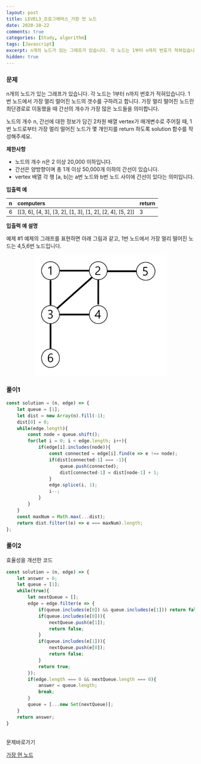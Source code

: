 ```yaml
---
layout: post
title: LEVEL3_프로그래머스_가장 먼 노드
date: 2020-10-22
comments: true
categories: [Study, algorithm]
tags: [Javascript]
excerpt: n개의 노드가 있는 그래프가 있습니다. 각 노드는 1부터 n까지 번호가 적혀있습니다. 1번 노드에서 가장 멀리 떨어진 노드의 갯수를 구하려고 합니다. 가장 멀리 떨어진 노드란 최단경로로 이동했을 때 간선의 개수가 가장 많은 노드들을 의미합니다.
hidden: true
---
```


### 문제

n개의 노드가 있는 그래프가 있습니다. 각 노드는 1부터 n까지 번호가 적혀있습니다. 1번 노드에서 가장 멀리 떨어진 노드의 갯수를 구하려고 합니다. 가장 멀리 떨어진 노드란 최단경로로 이동했을 때 간선의 개수가 가장 많은 노드들을 의미합니다.
<br>

노드의 개수 n, 간선에 대한 정보가 담긴 2차원 배열 vertex가 매개변수로 주어질 때, 1번 노드로부터 가장 멀리 떨어진 노드가 몇 개인지를 return 하도록 solution 함수를 작성해주세요.
<br>

**제한사항**

- 노드의 개수 n은 2 이상 20,000 이하입니다.
- 간선은 양방향이며 총 1개 이상 50,000개 이하의 간선이 있습니다.
- vertex 배열 각 행 [a, b]는 a번 노드와 b번 노드 사이에 간선이 있다는 의미입니다.

**입출력 예**

| n | computers | return | 
| :----- | :----- | :----- | 
| 6 | [[3, 6], [4, 3], [3, 2], [1, 3], [1, 2], [2, 4], [5, 2]] | 3 |	

**입출력 예 설명**

예제 #1
예제의 그래프를 표현하면 아래 그림과 같고, 1번 노드에서 가장 멀리 떨어진 노드는 4,5,6번 노드입니다.

<div style='display: flex; justify-content: center;'>
  <img src="/images/dec85ab5-0273-47b3-ba73-fc0b5f6be28a.png" alt="가장 먼 노드" width="350em">
</div>

### 풀이1

```javascript
const solution = (n, edge) => {
    let queue = [1];
    let dist = new Array(n).fill(-1);
    dist[0] = 0;
    while(edge.length){
        const node = queue.shift();
        for(let i = 0; i < edge.length; i++){
            if(edge[i].includes(node)){
                const connected = edge[i].find(e => e !== node);
                if(dist[connected-1] === -1){
                    queue.push(connected);
                    dist[connected-1] = dist[node-1] + 1;
                }
                edge.splice(i, 1);
                i--;
            }
        }
    }
    const maxNum = Math.max(...dist);
    return dist.filter((e) => e === maxNum).length;
};
```
### 풀이2
효율성을 개선한 코드

```javascript
const solution = (n, edge) => {
    let answer = 0; 
    let queue = [1];
    while(true){
        let nextQueue = [];
        edge = edge.filter(e => {
            if(queue.includes(e[0]) && queue.includes(e[1])) return false;
            if(queue.includes(e[0])){
                nextQueue.push(e[1]);
                return false;
            }
            if(queue.includes(e[1])){
                nextQueue.push(e[0]);
                return false;
            }
            return true;
        });
        if(edge.length === 0 && nextQueue.length === 0){
            answer = queue.length;
            break;
        }
        queue = [...new Set(nextQueue)];
    }
    return answer;
}
```

<br>
<span class="reference">문제바로가기</span>

[가장 먼 노드](https://programmers.co.kr/learn/courses/30/lessons/49189)
